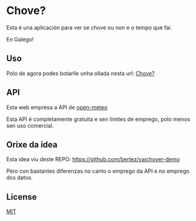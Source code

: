 # Chove?

Esta é una aplicación para ver se chove ou non e o tempo que fai.

En Galego!

## Uso

Polo de agora podes botarlle unha ollada nesta url: [Chove?](https://chove.netlify.app/)

## API

Esta web empresa a API de [open-meteo](https://open-meteo.com/en)

Esta API é completamente gratuita e sen límites de emprego, polo menos sen uso comercial.

## Orixe da idea

Esta idea viu deste REPO: https://github.com/bertez/vaichover-demo

Pero con bastantes diferenzas no canto o emprego da API e no emprego dos datos.

## License

[MIT](https://choosealicense.com/licenses/mit/)
